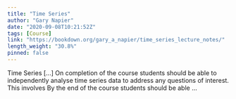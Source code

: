 ```yaml
---
title: "Time Series"
author: "Gary Napier"
date: "2020-09-08T10:21:52Z"
tags: [Course]
link: "https://bookdown.org/gary_a_napier/time_series_lecture_notes/"
length_weight: "30.8%"
pinned: false
---
```


Time Series [...] On completion of the course students should be able to independently analyse time series data to address any questions of interest. This involves By the end of the course students should be able ...
